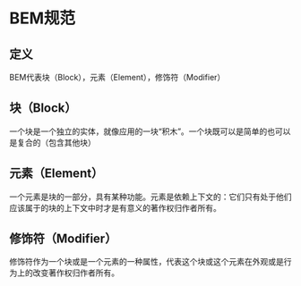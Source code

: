 # BEM规范

## 定义

BEM代表块（Block），元素（Element），修饰符（Modifier）

## 块（Block）

一个块是一个独立的实体，就像应用的一块“积木”。一个块既可以是简单的也可以是复合的（包含其他块）

## 元素（Element）

一个元素是块的一部分，具有某种功能。元素是依赖上下文的：它们只有处于他们应该属于的块的上下文中时才是有意义的著作权归作者所有。

## 修饰符（Modifier）

修饰符作为一个块或是一个元素的一种属性，代表这个块或这个元素在外观或是行为上的改变著作权归作者所有。